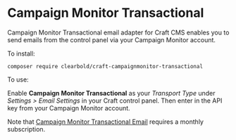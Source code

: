# Campaign Monitor Transactional

Campaign Monitor Transactional email adapter for Craft CMS enables you to send emails from the control panel via your Campaign Monitor account.

To install:

```
composer require clearbold/craft-campaignmonitor-transactional
```

To use:

Enable **Campaign Monitor Transactional** as your *Transport Type* under *Settings > Email Settings* in your Craft control panel. Then enter in the API key from your Campaign Monitor account.

Note that [Campaign Monitor Transactional Email](https://www.campaignmonitor.com/features/transactional-email/) requires a monthly subscription.